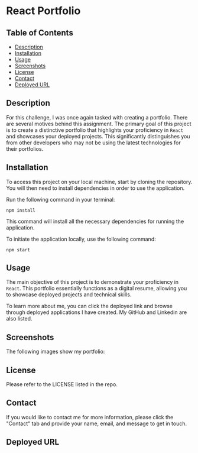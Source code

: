 # React Portfolio
## Table of Contents 
- [Description](#description)
- [Installation](#installation)
- [Usage](#usage)
- [Screenshots](#screenshots)
- [License](#license)
- [Contact](#contact)
- [Deployed URL](#deployed-url)

## Description
For this challenge, I was once again tasked with creating a portfolio. There are several motives behind this assignment. The primary goal of this project is to create a distinctive portfolio that highlights your proficiency in `React` and showcases your deployed projects. This significantly distinguishes you from other developers who may not be using the latest technologies for their portfolios. 

## Installation 
To access this project on your local machine, start by cloning the repository. You will then need to install dependencies in order to use the application.

Run the following command in your terminal:

`npm install`

This command will install all the necessary dependencies for running the application.

To initiate the application locally, use the following command:

`npm start`

## Usage
The main objective of this project is to demonstrate your proficiency in `React`. This portfolio essentially functions as a digital resume, allowing you to showcase deployed projects and technical skills.

To learn more about me, you can click the deployed link and browse through deployed applications I have created. My GitHub and Linkedin are also listed. 


## Screenshots 

The following images show my portfolio:




## License 
Please refer to the LICENSE listed in the repo. 

## Contact
If you would like to contact me for more information, please click the "Contact" tab and provide your name, email, and message to get in touch. 

## Deployed URL

